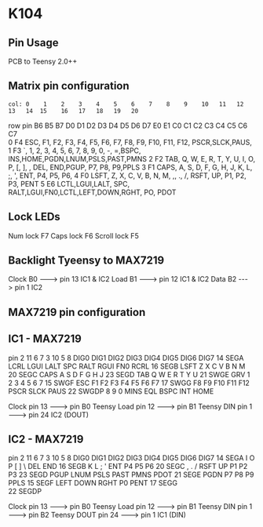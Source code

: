 # K104

Pin Usage
-----------------------------------------------------------------------------------------------------------------
PCB to Teensy 2.0++

Matrix pin configuration
------------------------

    col: 0    1    2    3    4    5    6    7    8    9    10   11   12   13   14  15    16   17   18   19   20   
row pin  B6   B5   B7   D0   D1   D2   D3   D4   D5   D6   D7   E0   E1   C0   C1   C2   C3   C4   C5   C6   C7      
  0 F4	 ESC,  F1,  F2,  F3,  F4,  F5,  F6,  F7,  F8,  F9, F10, F11, F12,     PSCR,SLCK,PAUS,                     
  1 F3     `,   1,   2,   3,   4,   5,   6,   7,   8,   9,   0,   -,   =,BSPC, INS,HOME,PGDN,LNUM,PSLS,PAST,PMNS
  2 F2   TAB,   Q,   W,   E,   R,   T,   Y,   U,   I,   O,   P,   [,   ],   \, DEL, END,PGUP,  P7,  P8,  P9,PPLS
  3 F1  CAPS,   A,   S,   D,   F,   G,   H,   J,   K,   L,   ;,   ',      ENT,                 P4,  P5,  P6,
  4 F0  LSFT,   Z,   X,   C,   V,   B,   N,   M,   ,,   .,   /,          RSFT,       UP,       P1,  P2,  P3, PENT
  5 E6  LCTL,LGUI,LALT,                SPC,                RALT,LGUI,FN0,LCTL,LEFT,DOWN,RGHT,  PO,       PDOT

Lock LEDs
---------
Num lock    F7
Caps lock   F6
Scroll lock F5

Backlight Tyeensy to MAX7219 
----------------------------
Clock  B0 ---> pin 13 IC1 & IC2
Load   B1 ---> pin 12 IC1 & IC2
Data   B2 ---> pin 1  IC2

MAX7219 pin configuration
-------------------------
IC1 - MAX7219 
-------------
pin       2     11    6     7     3     10    5     8
          DIG0  DIG1  DIG2  DIG3  DIG4  DIG5  DIG6  DIG7
 14 SEGA  LCRL  LGUI  LALT  SPC   RALT  RGUI  FN0   RCRL
 16 SEGB  LSFT  Z     X     C     V     B     N     M
 20 SEGC  CAPS  A     S     D     F     G     H     J
 23 SEGD  TAB   Q     W     E     R     T     Y     U
 21 SWGE  GRV   1     2     3     4     5     6     7
 15 SWGF  ESC   F1    F2    F3    F4    F5    F6    F7
 17 SWGG  F8    F9    F10   F11   F12   PSCR  SLCK  PAUS
 22 SWGDP 8     9     0     MINS  EQL   BSPC  INT   HOME

Clock pin 13 ---> pin B0 Teensy
Load  pin 12 ---> pin B1 Teensy
DIN   pin 1  ---> pin 24 IC2 (DOUT)

IC2 - MAX7219 
-------------
pin       2     11    6     7     3     10    5     8
          DIG0  DIG1  DIG2  DIG3  DIG4  DIG5  DIG6  DIG7
 14 SEGA  I     O     P     [     ]     \     DEL   END
 16 SEGB  K     L     ;     '     ENT   P4    P5    P6
 20 SEGC  ,     .     /     RSFT  UP    P1    P2    P3
 23 SEGD  PGUP  LNUM  PSLS  PAST  PMNS  PDOT 
 21 SEGE  PGDN  P7    P8    P9    PPLS 
 15 SEGF  LEFT  DOWN  RGHT  P0    PENT
 17 SEGG                          
 22 SEGDP

Clock pin 13 ---> pin B0 Teensy
Load  pin 12 ---> pin B1 Teensy
DIN   pin 1  ---> pin B2 Teensy
DOUT  pin 24 ---> pin 1  IC1 (DIN)
